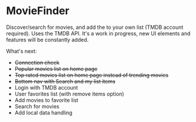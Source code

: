 # MovieFinder

Discover/search for movies, and add the to your own list (TMDB account required). Uses the TMDB API.
It's a work in progress, new UI elements and features will be constantly added.

What's next:
- ~~Connection check~~
- ~~Popular movies list on home page~~
- ~~Top rated movies list on home page instead of trending movies~~
- ~~Bottom nav with Search and my list items~~
- Login with TMDB account
- User favorites list (with remove items option)
- Add movies to favorite list
- Search for movies
- Add local data handling